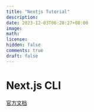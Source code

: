 ```yaml
---
title: "Nextjs Tutorial"
description: 
date: 2023-12-03T06:28:27+08:00
image: 
math: 
license: 
hidden: false
comments: true
draft: false
---
```






# Next.js CLI

[官方文档](https://nextjs.org/docs/pages/api-reference/next-cli)



